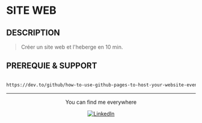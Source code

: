 # SITE WEB

## DESCRIPTION

> Créer un site web et l'heberge en 10 min.

## PREREQUIE & SUPPORT

```bash

https://dev.to/github/how-to-use-github-pages-to-host-your-website-even-with-multiple-repos-27k2

```

<div align="center">

---

You can find me everywhere

<a href="https://www.linkedin.com/in/mawul%C3%A9-toudoguin-54a0831a3/" target="_blank"><img src="https://img.shields.io/badge/LinkedIn-%230077B5.svg?&style=flat-square&logo=linkedin&logoColor=white" alt="LinkedIn"></a>
</div>